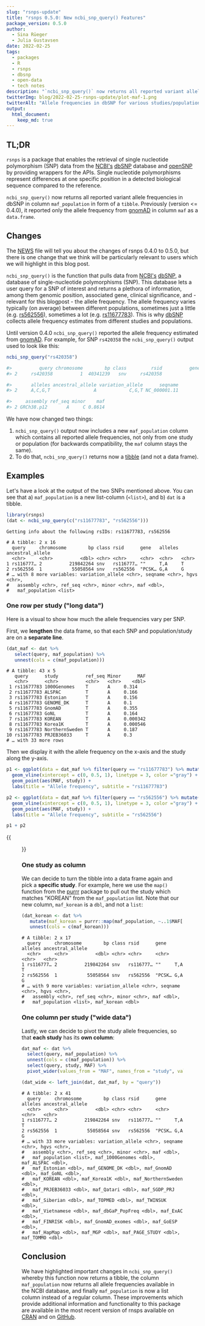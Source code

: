 ```yaml
---
slug: "rsnps-update"
title: "rsnps 0.5.0: New ncbi_snp_query() Features"
package_version: 0.5.0
author:
  - Sina Rüeger
  - Julia Gustavsen
date: 2022-02-25
tags:
  - packages
  - R
  - rsnps
  - dbsnp
  - open-data
  - tech notes
description: "`ncbi_snp_query()` now returns all reported variant allele frequencies in dbSNP."
twitterImg: blog/2022-02-25-rsnps-update/plot-maf-1.png
twitterAlt: "Allele frequencies in dbSNP for various studies/populations."
output: 
  html_document:
    keep_md: true
---
```






## TL;DR

`rsnps` is a package that enables the retrieval of single nucleotide polymorphism (SNP) data from the  [NCBI's](https://www.ncbi.nlm.nih.gov/) [dbSNP](https://www.ncbi.nlm.nih.gov/snp/) database and [openSNP](https://opensnp.org/) by providing wrappers for the APIs. Single nucleotide polymorphisms represent differences at one specific position in a detected biological sequence compared to the reference. 

`ncbi_snp_query()` now returns all reported variant allele frequencies in dbSNP in column `maf_population` in form of a `tibble`. Previously (version <= 0.4.0), it reported only the allele frequency from [gnomAD](https://gnomad.broadinstitute.org/) in column `maf` as a `data.frame`. 

## Changes

The [NEWS](https://github.com/ropensci/rsnps/blob/master/NEWS.md) file will tell you about the changes of rsnps 0.4.0 to 0.5.0, but there is one change that we think will be particularly relevant to users which we will highlight in this blog post.

`ncbi_snp_query()` is the function that pulls data from [NCBI's](https://www.ncbi.nlm.nih.gov/) [dbSNP](https://www.ncbi.nlm.nih.gov/snp/), a database of single-nucleotide polymorphisms (SNP). This database lets a user query for a SNP of interest and returns a plethora of information, among them genomic position, associated gene, clinical significance, and - relevant for this blogpost - the allele frequency. The allele frequency varies typically (on average) between different populations, sometimes just a little (e.g. [rs562556](https://www.ncbi.nlm.nih.gov/snp/rs562556#frequency_tab)), sometimes a lot (e.g. [rs11677783](https://www.ncbi.nlm.nih.gov/snp/rs11677783#frequency_tab)). This is why [dbSNP](https://www.ncbi.nlm.nih.gov/snp/) collects allele frequency estimates from different studies and populations.

Until version 0.4.0 `ncbi_snp_query()` reported the allele frequency estimated from [gnomAD](https://gnomad.broadinstitute.org/). For example, for SNP `rs420358` the `ncbi_snp_query()` output used to look like this:

```r
ncbi_snp_query("rs420358")

#>          query chromosome        bp class         rsid          gene
#> 2     rs420358          1  40341239   snv     rs420358              

#>       alleles ancestral_allele variation_allele      seqname
#> 2     A,C,G,T                A            C,G,T NC_000001.11

#>     assembly ref_seq minor    maf
#> 2 GRCh38.p12       A     C 0.8614
```

We have now changed two things:

1. `ncbi_snp_query()` output now includes a new `maf_population` column which contains all reported allele frequencies, not only from one study or population (for backwards compatibility, the `maf` column stays the same).
2. To do that, `ncbi_snp_query()` returns now a [tibble](https://tibble.tidyverse.org/) (and not a data frame). 


## Examples

Let's have a look at the output of the two SNPs mentioned above. You can see that a) `maf_population` is a new list-column (`<list>`), and b) `dat` is a tibble.




```r 
library(rsnps)
(dat <- ncbi_snp_query(c("rs11677783", "rs562556")))
```

```
Getting info about the following rsIDs: rs11677783, rs562556
```

```
# A tibble: 2 x 16
  query     chromosome        bp class rsid      gene   alleles ancestral_allele
  <chr>     <chr>          <dbl> <chr> <chr>     <chr>  <chr>   <chr>           
1 rs116777… 2          219842264 snv   rs116777… ""     T,A     T               
2 rs562556  1           55058564 snv   rs562556  "PCSK… G,A     G               
# … with 8 more variables: variation_allele <chr>, seqname <chr>, hgvs <chr>,
#   assembly <chr>, ref_seq <chr>, minor <chr>, maf <dbl>,
#   maf_population <list>
```


### One row per study ("long data")

Here is a visual to show how much the allele frequencies vary per SNP. 

First, we **lengthen** the data frame, so that each SNP and population/study are on a **separate line**. 
```r 
(dat_maf <- dat %>% 
   select(query, maf_population) %>% 
   unnest(cols = c(maf_population)))
```

```
# A tibble: 43 x 5
   query      study          ref_seq Minor      MAF
   <chr>      <chr>          <chr>   <chr>    <dbl>
 1 rs11677783 1000Genomes    T       A     0.314   
 2 rs11677783 ALSPAC         T       A     0.166   
 3 rs11677783 Estonian       T       A     0.156   
 4 rs11677783 GENOME_DK      T       A     0.1     
 5 rs11677783 GnomAD         T       A     0.355   
 6 rs11677783 GoNL           T       A     0.164   
 7 rs11677783 KOREAN         T       A     0.000342
 8 rs11677783 Korea1K        T       A     0.000546
 9 rs11677783 NorthernSweden T       A     0.187   
10 rs11677783 PRJEB36033     T       A     0.3     
# … with 33 more rows
```

Then we display it with the allele frequency on the x-axis and the study along the y-axis. 

```r 
p1 <- ggplot(data = dat_maf %>% filter(query == "rs11677783") %>% mutate(study = forcats::fct_reorder(study, MAF ))) + 
  geom_vline(xintercept = c(0, 0.5, 1), linetype = 3, color ="gray") +
  geom_point(aes(MAF, study)) + 
  labs(title = "Allele frequency", subtitle = "rs11677783") 

p2 <- ggplot(data = dat_maf %>% filter(query == "rs562556") %>% mutate(study = forcats::fct_reorder(study, MAF ))) + 
  geom_vline(xintercept = c(0, 0.5, 1), linetype = 3, color ="gray") +
  geom_point(aes(MAF, study)) + 
  labs(title = "Allele frequency", subtitle = "rs562556") 

p1 + p2
```
{{<figure src="plot-maf-1.png" alt="Two figures displaying the allele frequency for two genetic variants (rs11677783, rs562556). Each figure is a dot plot with study along the vertical, y-axis and MAF along the horizontal, x-axis. The studies are arranged in ascending order of MAF" caption="Allele frequencies in dbSNP for rs11677783, rs562556 and various studies/populations." width="800">}}
### One study as column 

We can decide to turn the tibble into a data frame again and pick a **specific study**. For example, here we use the `map()` function from the [purrr](https://purrr.tidyverse.org/) package to pull out the study which matches "KOREAN" from the `maf_population` list. Note that our new column, `maf_korean` is a `dbl`, and not a `list`: 
 
```r 
(dat_korean <- dat %>% 
   mutate(maf_korean = purrr::map(maf_population, ~..1$MAF[..1$study=="KOREAN"])) %>% 
   unnest(cols = c(maf_korean)))
```

```
# A tibble: 2 x 17
  query     chromosome        bp class rsid      gene   alleles ancestral_allele
  <chr>     <chr>          <dbl> <chr> <chr>     <chr>  <chr>   <chr>           
1 rs116777… 2          219842264 snv   rs116777… ""     T,A     T               
2 rs562556  1           55058564 snv   rs562556  "PCSK… G,A     G               
# … with 9 more variables: variation_allele <chr>, seqname <chr>, hgvs <chr>,
#   assembly <chr>, ref_seq <chr>, minor <chr>, maf <dbl>,
#   maf_population <list>, maf_korean <dbl>
```

### One column per study ("wide data")
Lastly, we can decide to pivot the study allele frequencies, so that **each study** has its **own column**:

```r 
dat_maf <- dat %>% 
  select(query, maf_population) %>% 
  unnest(cols = c(maf_population)) %>%
  select(query, study, MAF) %>%
  pivot_wider(values_from = "MAF", names_from = "study", values_fn = min, names_prefix = "maf_") ## if duplicate, picking the minimum

(dat_wide <- left_join(dat, dat_maf, by = "query"))
```

```
# A tibble: 2 x 41
  query     chromosome        bp class rsid      gene   alleles ancestral_allele
  <chr>     <chr>          <dbl> <chr> <chr>     <chr>  <chr>   <chr>           
1 rs116777… 2          219842264 snv   rs116777… ""     T,A     T               
2 rs562556  1           55058564 snv   rs562556  "PCSK… G,A     G               
# … with 33 more variables: variation_allele <chr>, seqname <chr>, hgvs <chr>,
#   assembly <chr>, ref_seq <chr>, minor <chr>, maf <dbl>,
#   maf_population <list>, maf_1000Genomes <dbl>, maf_ALSPAC <dbl>,
#   maf_Estonian <dbl>, maf_GENOME_DK <dbl>, maf_GnomAD <dbl>, maf_GoNL <dbl>,
#   maf_KOREAN <dbl>, maf_Korea1K <dbl>, maf_NorthernSweden <dbl>,
#   maf_PRJEB36033 <dbl>, maf_Qatari <dbl>, maf_SGDP_PRJ <dbl>,
#   maf_Siberian <dbl>, maf_TOPMED <dbl>, maf_TWINSUK <dbl>,
#   maf_Vietnamese <dbl>, maf_dbGaP_PopFreq <dbl>, maf_ExAC <dbl>,
#   maf_FINRISK <dbl>, maf_GnomAD_exomes <dbl>, maf_GoESP <dbl>,
#   maf_HapMap <dbl>, maf_MGP <dbl>, maf_PAGE_STUDY <dbl>, maf_TOMMO <dbl>
```

## Conclusion

We have highlighted important changes in `ncbi_snp_query()` whereby this function now returns a tibble, the column `maf_population` now returns all allele frequencies available in the NCBI database, and finally `maf_population` is now a list column instead of a regular column. These improvements which provide additional information and functionality to this package are available in the most recent version of rnsps available on [CRAN](https://cran.r-project.org/web/packages/rsnps/index.html) and on [GitHub](https://github.com/ropensci/rsnps).

